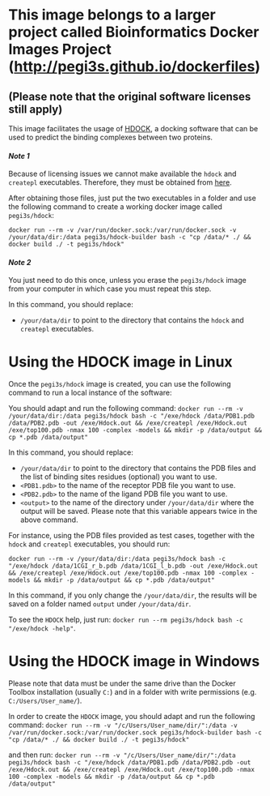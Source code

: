 # This image belongs to a larger project called Bioinformatics Docker Images Project (http://pegi3s.github.io/dockerfiles)
## (Please note that the original software licenses still apply)

This image facilitates the usage of [HDOCK](http://hdock.phys.hust.edu.cn/), a docking software that can be used to predict the binding complexes between two proteins. 

#### *Note 1*

Because of licensing issues we cannot make available the `hdock` and `createpl` executables. Therefore, they must be obtained from [here](http://huanglab.phys.hust.edu.cn/software/hdocklite/).

After obtaining those files, just put the two executables in a folder and use the following command to create a working docker image called `pegi3s/hdock`: 

`docker run --rm -v /var/run/docker.sock:/var/run/docker.sock -v /your/data/dir:/data pegi3s/hdock-builder bash -c "cp /data/* ./ && docker build ./ -t pegi3s/hdock"`

#### *Note 2* 

You just need to do this once, unless you erase the `pegi3s/hdock` image from your computer in which case you must repeat this step.

In this command, you should replace:

- `/your/data/dir`  to point to the directory that contains the `hdock` and `createpl` executables.

# Using the HDOCK image in Linux

Once the `pegi3s/hdock` image is created, you can use the following command to run a local instance of the software:

You should adapt and run the following command: `docker run --rm -v /your/data/dir:/data pegi3s/hdock bash -c "/exe/hdock /data/PDB1.pdb /data/PDB2.pdb -out /exe/Hdock.out && /exe/createpl /exe/Hdock.out /exe/top100.pdb -nmax 100 -complex -models && mkdir -p /data/output && cp *.pdb /data/output"`

In this command, you should replace:

- `/your/data/dir` to point to the directory that contains the PDB files and the list of binding sites residues (optional) you want to use.
- `<PDB1.pdb>` to the name of the receptor PDB file you want to use.
- `<PDB2.pdb>` to the name of the ligand PDB file you want to use.
- `<output>` to the name of the directory under `/your/data/dir` where the output will be saved. Please note that this variable appears twice in the above command.
  
For instance, using the PDB files provided as test cases, together with the `hdock` and `createpl` executables, you should run:

`docker run --rm -v /your/data/dir:/data pegi3s/hdock bash -c "/exe/hdock /data/1CGI_r_b.pdb /data/1CGI_l_b.pdb -out /exe/Hdock.out && /exe/createpl /exe/Hdock.out /exe/top100.pdb -nmax 100 -complex -models && mkdir -p /data/output && cp *.pdb /data/output"`

In this command, if you only change the `/your/data/dir`, the results will be saved on a folder named `output` under `/your/data/dir`.

To see the `HDOCK` help, just run: `docker run --rm pegi3s/hdock bash -c "/exe/hdock -help"`.

# Using the HDOCK image in Windows

Please note that data must be under the same drive than the Docker Toolbox installation (usually `C:`) and in a folder with write permissions (e.g. `C:/Users/User_name/`).

In order to create the `HDOCK` image, you should adapt and run the following command: `docker run --rm -v "/c/Users/User_name/dir/":/data -v /var/run/docker.sock:/var/run/docker.sock pegi3s/hdock-builder bash -c "cp /data/* ./ && docker build ./ -t pegi3s/hdock"`

and then run: `docker run --rm -v "/c/Users/User_name/dir/":/data pegi3s/hdock bash -c "/exe/hdock /data/PDB1.pdb /data/PDB2.pdb -out /exe/Hdock.out && /exe/createpl /exe/Hdock.out /exe/top100.pdb -nmax 100 -complex -models && mkdir -p /data/output && cp *.pdb /data/output"`
